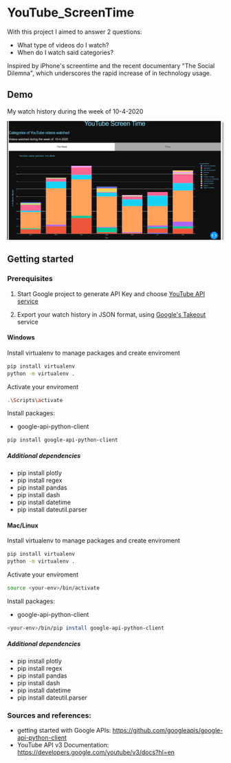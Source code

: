 # YouTube_ScreenTime

With this project I aimed to answer 2 questions: 
- What type of videos do I watch? 
- When do I watch said categories? 

Inspired by iPhone's screentime and the recent documentary "The Social Dilemna", which underscores the rapid increase of in technology usage.

## Demo
My watch history during the week of 10-4-2020 

![Alt Text](./demo/screentime_demo_v2.gif)


## Getting started 

### Prerequisites
1) Start Google project to generate API Key and choose [YouTube API service](https://console.developers.google.com/)

2) Export your watch history in JSON format, using [Google's Takeout](https://takeout.google.com/settings/takeout) service

#### Windows
Install virtualenv to manage packages and create enviroment
```sh
pip install virtualenv
python -m virtualenv .
```
Activate your enviroment
```sh
.\Scripts\activate
```
Install packages:
* google-api-python-client
```sh
pip install google-api-python-client
```
##### Additional dependencies

* pip install plotly
* pip install regex
* pip install pandas
* pip install dash
* pip install datetime
* pip install dateutil.parser



#### Mac/Linux
Install virtualenv to manage packages and create enviroment
```sh
pip install virtualenv
python -m virtualenv .
```
Activate your enviroment
```sh
source <your-env>/bin/activate
```
Install packages:
* google-api-python-client
```sh
<your-env>/bin/pip install google-api-python-client
```
##### Additional dependencies

* pip install plotly
* pip install regex
* pip install pandas
* pip install dash
* pip install datetime
* pip install dateutil.parser

### Sources and references:
* getting started with Google APIs: https://github.com/googleapis/google-api-python-client
* YouTube API v3 Documentation: https://developers.google.com/youtube/v3/docs?hl=en
